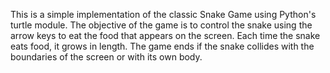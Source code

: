 This is a simple implementation of the classic Snake Game using Python's turtle module. The objective of the game is to control the snake using the arrow keys to eat the food that appears on the screen. Each time the snake eats food, it grows in length. The game ends if the snake collides with the boundaries of the screen or with its own body.